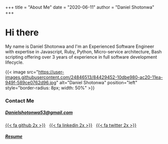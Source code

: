 +++
title = "About Me"
date = "2020-06-11"
author = "Daniel Shotonwa"
+++

# Hi there

My name is Daniel Shotonwa and I'm an Experienced Software Engineer with expertise in Javascript, Ruby, Python, Micro-service architecture, Bash scripting offering over 3 years of experience in full software development lifecycle. 

{{< image src="https://user-images.githubusercontent.com/24846513/84429452-10dbe980-ac20-11ea-949f-589ce0762d96.jpg" alt="Daniel Shotonwa" position="left" style="border-radius: 8px; width: 50%" >}}

<!-- {{< center >}} 

  Links
  
{{< /center >}} -->

### Contact Me
##### Danielshotonwa53@gmail.com
[{{< fa github 2x >}}](https://gitub.com/danielshow) &nbsp; [{{< fa linkedin 2x >}}](https://www.linkedin.com/in/shotonwa-daniel-aa8190125/)  &nbsp; [{{< fa twitter 2x >}}](
https://twitter.com/d_showWorld)

##### [Resume](https://drive.google.com/file/d/1yuOj22f0CLTUW2qhBWgEbLG3OgOxg6jO/view?usp=sharing)
